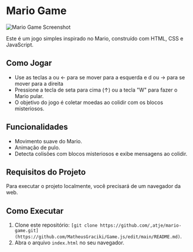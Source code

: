 # Mario Game

![Mario Game Screenshot](https://github.com/MatheusGraciki/Game.js/assets/85004422/a6259e69-949f-4980-9a76-aa646a8c2c66)


Este é um jogo simples inspirado no Mario, construído com HTML, CSS e JavaScript.

## Como Jogar

- Use as teclas a ou ← para se mover para a esquerda e d ou → para se mover para a direita 
- Pressione a tecla de seta para cima (↑) ou a tecla "W" para fazer o Mario pular.
- O objetivo do jogo é coletar moedas ao colidir com os blocos misteriosos.

## Funcionalidades

- Movimento suave do Mario.
- Animação de pulo.
- Detecta colisões com blocos misteriosos e exibe mensagens ao colidir.

## Requisitos do Projeto

Para executar o projeto localmente, você precisará de um navegador da web.

## Como Executar

1. Clone este repositório: `[git clone https://github.com/,atje/mario-game.git](https://github.com/MatheusGraciki/Game.js/edit/main/README.md)`.
2. Abra o arquivo `index.html` no seu navegador.

